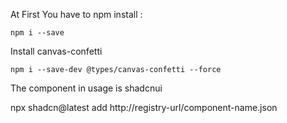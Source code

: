 
At First You have to npm install :

```
npm i --save
```

Install canvas-confetti 
```
npm i --save-dev @types/canvas-confetti --force
```

The component in usage is shadcnui

npx shadcn@latest add http://registry-url/component-name.json
